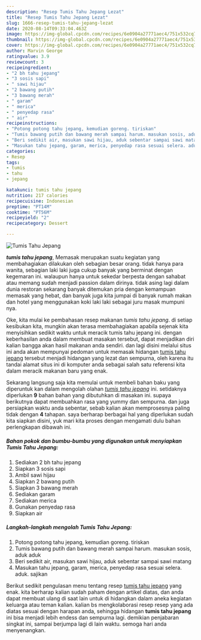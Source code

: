 ```yaml
---
description: "Resep Tumis Tahu Jepang Lezat"
title: "Resep Tumis Tahu Jepang Lezat"
slug: 1666-resep-tumis-tahu-jepang-lezat
date: 2020-08-14T09:33:04.463Z
image: https://img-global.cpcdn.com/recipes/6e0904a27771aec4/751x532cq70/tumis-tahu-jepang-foto-resep-utama.jpg
thumbnail: https://img-global.cpcdn.com/recipes/6e0904a27771aec4/751x532cq70/tumis-tahu-jepang-foto-resep-utama.jpg
cover: https://img-global.cpcdn.com/recipes/6e0904a27771aec4/751x532cq70/tumis-tahu-jepang-foto-resep-utama.jpg
author: Marvin George
ratingvalue: 3.9
reviewcount: 3
recipeingredient:
- "2 bh tahu jepang"
- "3 sosis sapi"
- " sawi hijau"
- "2 bawang putih"
- "3 bawang merah"
- " garam"
- " merica"
- " penyedap rasa"
- " air"
recipeinstructions:
- "Potong potong tahu jepang, kemudian goreng. tiriskan"
- "Tumis bawang putih dan bawang merah sampai harum. masukan sosis, aduk aduk"
- "Beri sedikit air, masukan sawi hijau, aduk sebentar sampai sawi matang"
- "Masukan tahu jepang, garam, merica, penyedap rasa sesuai selera. aduk. sajikan"
categories:
- Resep
tags:
- tumis
- tahu
- jepang

katakunci: tumis tahu jepang 
nutrition: 217 calories
recipecuisine: Indonesian
preptime: "PT14M"
cooktime: "PT56M"
recipeyield: "2"
recipecategory: Dessert

---
```



![Tumis Tahu Jepang](https://img-global.cpcdn.com/recipes/6e0904a27771aec4/751x532cq70/tumis-tahu-jepang-foto-resep-utama.jpg)

<b><i>tumis tahu jepang</i></b>, Memasak merupakan suatu kegiatan yang membahagiakan dilakukan oleh sebagian besar orang. tidak hanya para wanita, sebagian laki laki juga cukup banyak yang berminat dengan kegemaran ini. walaupun hanya untuk sekedar berpesta dengan sahabat atau memang sudah menjadi passion dalam dirinya. tidak asing lagi dalam dunia restoran sekarang banyak ditemukan pria dengan kemampuan memasak yang hebat, dan banyak juga kita jumpai di banyak rumah makan dan hotel yang menggunakan koki laki laki sebagai juru masak mumpuni nya.

Oke, kita mulai ke pembahasan resep makanan <i>tumis tahu jepang</i>. di setiap kesibukan kita, mungkin akan terasa membahagiakan apabila sejenak kita menyisihkan sedikit waktu untuk meracik tumis tahu jepang ini. dengan keberhasilan anda dalam membuat masakan tersebut, dapat menjadikan diri kalian bangga akan hasil makanan anda sendiri. dan lagi disini melalui situs ini anda akan mempunyai pedoman untuk memasak hidangan <u>tumis tahu jepang</u> tersebut menjadi hidangan yang lezat dan sempurna, oleh karena itu tandai alamat situs ini di komputer anda sebagai salah satu referensi kita dalam meracik makanan baru yang enak.




Sekarang langsung saja kita memulai untuk membeli bahan baku yang diperuntuk kan dalam mengolah olahan <u><i>tumis tahu jepang</i></u> ini. setidaknya diperlukan <b>9</b> bahan bahan yang dibutuhkan di masakan ini. supaya berikutnya dapat membuahkan rasa yang yummy dan sempurna. dan juga persiapkan waktu anda sebentar, sebab kalian akan memprosesnya paling tidak dengan <b>4</b> tahapan. saya berharap berbagai hal yang diperlukan sudah kita siapkan disini, yuk mari kita proses dengan mengamati dulu bahan perlengkapan dibawah ini.

<!--inarticleads1-->

##### Bahan pokok dan bumbu-bumbu yang digunakan untuk menyiapkan Tumis Tahu Jepang:

1. Sediakan 2 bh tahu jepang
1. Siapkan 3 sosis sapi
1. Ambil  sawi hijau
1. Siapkan 2 bawang putih
1. Siapkan 3 bawang merah
1. Sediakan  garam
1. Sediakan  merica
1. Gunakan  penyedap rasa
1. Siapkan  air




<!--inarticleads2-->

##### Langkah-langkah mengolah Tumis Tahu Jepang:

1. Potong potong tahu jepang, kemudian goreng. tiriskan
1. Tumis bawang putih dan bawang merah sampai harum. masukan sosis, aduk aduk
1. Beri sedikit air, masukan sawi hijau, aduk sebentar sampai sawi matang
1. Masukan tahu jepang, garam, merica, penyedap rasa sesuai selera. aduk. sajikan




Berikut sedikit pengulasan menu tentang resep <u>tumis tahu jepang</u> yang enak. kita berharap kalian sudah paham dengan artikel diatas, dan anda dapat membuat ulang di saat lain untuk di hidangkan dalam aneka kegiatan keluarga atau teman kalian. kalian bs mengkolaborasi resep resep yang ada diatas sesuai dengan harapan anda, sehingga hidangan <b>tumis tahu jepang</b> ini bisa menjadi lebih endess dan sempurna lagi. demikian penjabaran singkat ini, sampai berjumpa lagi di lain waktu. semoga hari anda menyenangkan.
